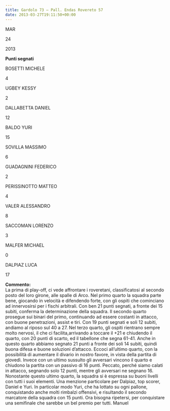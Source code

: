 ```yaml
---
title: Gardolo 73 – Pall. Endas Rovereto 57
date: 2013-03-27T19:11:50+00:00
---
```

MAR

24

2013

**Punti segnati**

BOSETTI MICHELE

4

UGBEY KESSY

2

DALLABETTA DANIEL

12

BALDO YURI

15

SOVILLA MASSIMO

6

GUADAGNINI FEDERICO

2

PERISSINOTTO MATTEO

4

VALER ALESSANDRO

8

SACCOMAN LORENZO

3

MALFER MICHAEL

0

DALPIAZ LUCA

17

**Commento:**  
La prima di play-off, ci vede affrontare i roveretani, classificatosi al secondo posto del loro girone, alle spalle di Arco. Nel primo quarto la squadra parte bene, giocando in velocità e difendendo forte, con gli ospiti che cominciano ad innervosirsi per i fischi arbitrali. Con ben 21 punti segnati, a fronte dei 15 subiti, conferma la determinazione della squadra. Il secondo quarto prosegue sui binari del primo, continuando ad essere costanti in attacco, con buone penetrazioni, assist e tiri. Con 19 punti segnati e soli 12 subiti, andiamo al riposo sul 40 a 27. Nel terzo quarto, gli ospiti rientrano sempre molto nervosi, il che ci facilita,arrivando a toccare il +21 e chiudendo il quarto, con 20 punti di scarto, ed il tabellone che segna 61-41. Anche in questo quarto abbiamo segnato 21 punti a fronte dei soli 14 subiti, quindi buona difesa e buone soluzioni d’attacco. Eccoci all’ultimo quarto, con la possibilità di aumentare il divario in nostro favore, in vista della partita di giovedì. Invece con un ultimo sussulto gli avversari vincono il quarto e chiudono la partita con un passivo di 16 punti. Peccato, perché siamo calati in attacco, segnando solo 12 punti, mentre gli avversari ne segnano 16. Nonostante questo ultimo quarto, la squadra si è espressa su buoni livelli con tutti i suoi elementi. Una menzione particolare per Dalpiaz, top scorer, Daniel e Yuri. In particolar modo Yuri, che ha lottato su ogni pallone, conquistando anche molti rimbalzi offensivi, e risultando il secondo marcatore della squadra con 15 punti. Ora bisogna ripetersi, per conquistare una semifinale che sarebbe un bel premio per tutti. Manuel